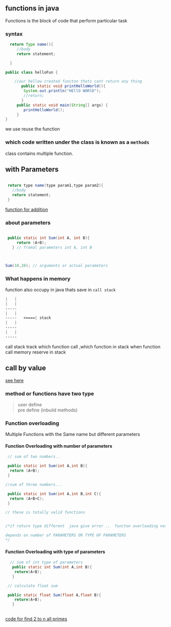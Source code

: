 
## functions in java
 
 Functions is the block of code that perform particular task
 
 ### syntax

 ```java
   return Type name(){
      //body
      return statement;

   }
 ```

```java
public class helloFun {

    //our hellow created functon thats cant return any thing
       public static void printHelloWorld(){
        System.out.println("HEllO WORlD");
        //return;
       }
     public static void main(String[] args) {
        printHelloWorld();
     }
}
```

 we use reuse the function

### which code written under the class is known as a ``methods``

class contains multiple function.


## with Parameters

```java

 return type name(type param1,type param2){
   //body
   return statement;
 }

```
[function for addition](./addFun.java)

### about parameters

```java
 
 public static int Sum(int A, int B){
     return (A+B);
   } // fromal parameters int A, int B



Sum(10,20); // arguments or actual parameters

```

### What happens in memory
 function also occupy in java thats save in ``call stack``
 ```css
 |   |
 |   |
 -----
 |   |
 -----   <====| stack 
 |   |
 ----- 
 |   |
 -----
 ```
 call stack track which function call ,which function in stack
 when function call memory reserve in stack

 ## call by value
  [see here](./swap.java)


### method or functions have two type
> user define <br>
> pre define (inbuild methods)

### Function overloading 
Multiple  Functions with the Same name but different parameters

#### Function Overloading with number of parameters 
  ```java
   // sum of two numbers..

   public static int Sum(int A,int B){
    return (A+B);
   }

  //sum of three numbers...

   public static int Sum(int A,int B,int C){
    return (A+B+C);
   }
 
 // these is totally valid functions


/*if return type different  java give error ..  functon overloading not depends on return type it 

depends on number of PARAMETERS OR TYPE OF PARAMETERS
*/
  ```

  
#### Function Overloading with type of parameters 
  ```java
    // sum of int type of parameters
     public static int Sum(int A,int B){
      return(A+B);
     }
 
   // calculate float sum

   public static float Sum(float A,float B){
      return(A+B);
     }
     
   ```
   [code for find 2 to n all primes](./ranePrime.java)


 